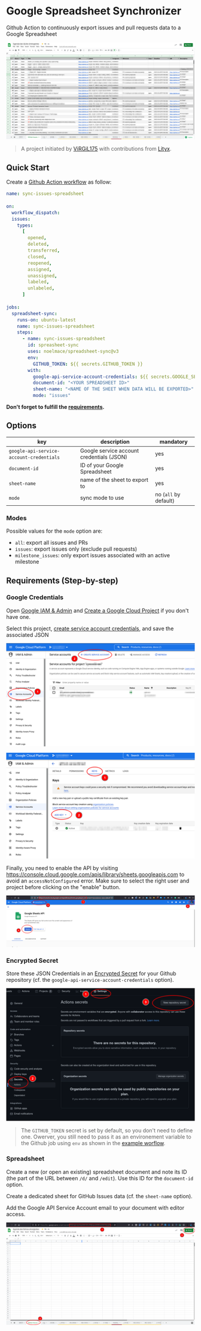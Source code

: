# Google Spreadsheet Synchronizer

Github Action to continuously export issues and pull requests data to a Google Spreadsheet

![Spreadsheet](./docs/demo.png)

> A project initiated by [ViRGiL175](https://github.com/ViRGiL175/github-project-issue-to-sheets) with contributions from [Lityx](https://github.com/Lityx/github-project-issue-to-sheets).

## Quick Start

Create a [Github Action workflow](https://docs.github.com/en/actions/quickstart) as follow:

```yml
name: sync-issues-spreadsheet

on:
  workflow_dispatch:
  issues:
    types:
      [
        opened,
        deleted,
        transferred,
        closed,
        reopened,
        assigned,
        unassigned,
        labeled,
        unlabeled,
      ]

jobs:
  spreadsheet-sync:
    runs-on: ubuntu-latest
    name: sync-issues-spreadsheet
    steps:
      - name: sync-issues-spreadsheet
        id: spreasheet-sync
        uses: noelmace/spreadsheet-sync@v3
        env:
          GITHUB_TOKEN: ${{ secrets.GITHUB_TOKEN }}
        with:
          google-api-service-account-credentials: ${{ secrets.GOOGLE_SERVICE_ACCOUNT_DATA }}
          document-id: "<YOUR SPREADSHEET ID>"
          sheet-name: "<NAME OF THE SHEET WHEN DATA WILL BE EXPORTED>"
          mode: "issues"
```

**Don't forget to fulfill the [requirements](#requirements-step-by-step).**

## Options

| key                                      | description                               | mandatory             |
| ---------------------------------------- | ----------------------------------------- | --------------------- |
| `google-api-service-account-credentials` | Google service account credentials (JSON) | yes                   |
| `document-id`                            | ID of your Google Spreadsheet             | yes                   |
| `sheet-name`                             | name of the sheet to export to            | yes                   |
| `mode`                                   | sync mode to use                          | no (`all` by default) |

### Modes

Possible values for the `mode` option are:

- `all`: export all issues and PRs
- `issues`: export issues only (exclude pull requests)
- `milestone_issues`: only export issues associated with an active milestone

## Requirements (Step-by-step)

### Google Credentials

Open [Google IAM & Admin](https://console.cloud.google.com/iam-admin/) and [Create a Google Cloud Project](https://developers.google.com/workspace/guides/create-project) if you don't have one.

Select this project, [create service account credentials](https://developers.google.com/workspace/guides/create-credentials#service-account), and save the associated JSON

![create service account](./docs/google-create-service-account.png)

![create key](./docs/google-create-key.png)

Finally, you need to enable the API by visiting <https://console.cloud.google.com/apis/library/sheets.googleapis.com> to avoid an `accessNotConfigured` error. Make sure to select the right user and project before clicking on the "enable" button.

![enable API](./docs/google-spreadsheet-enable-api.png)

### Encrypted Secret

Store these JSON Credentials in an [Encrypted Secret](https://docs.github.com/en/actions/security-guides/encrypted-secrets#creating-encrypted-secrets-for-a-repository) for your Github repository (cf. the `google-api-service-account-credentials` option).

![Secrets](./docs/gh-repo-actions-secrets.png)

> The `GITHUB_TOKEN` secret is set by default, so you don't need to define one. Owerver, you still need to pass it as an environement variable to the Github job using `env` as shown in the [example worflow](#quick-start).

### Spreadsheet

Create a new (or open an existing) spreadsheet document and note its ID (the part of the URL between `/d/` and `/edit`). Use this ID for the `document-id` option.

Create a dedicated sheet for GitHub Issues data (cf. the `sheet-name` option).

Add the Google API Service Account email to your document with editor access.

![new spreadsheet](./docs/new-spreadsheet.png)
